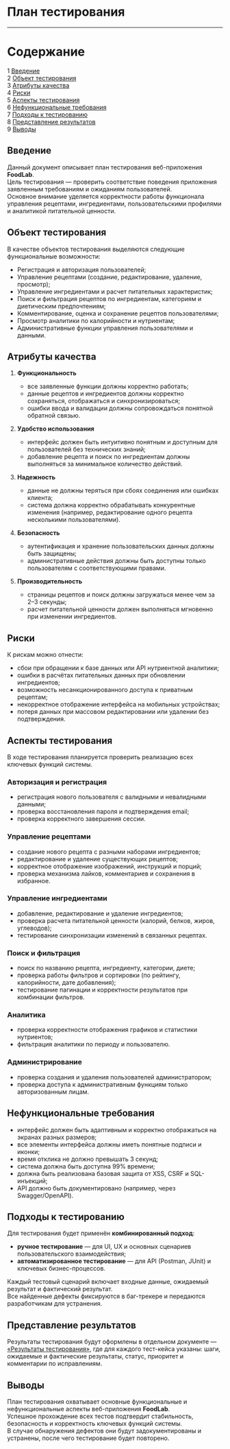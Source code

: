 # План тестирования
---

# Содержание
1 [Введение](#introduction)  
2 [Объект тестирования](#items)  
3 [Атрибуты качества](#quality)  
4 [Риски](#risk)  
5 [Аспекты тестирования](#features)  
6 [Нефункциональные требования](#nonfunctional)  
7 [Подходы к тестированию](#approach)  
8 [Представление результатов](#pass)  
9 [Выводы](#conclusion)

<a name="introduction"/>

## Введение

Данный документ описывает план тестирования веб-приложения **FoodLab**.  
Цель тестирования — проверить соответствие поведения приложения заявленным требованиям и ожиданиям пользователей.  
Основное внимание уделяется корректности работы функционала управления рецептами, ингредиентами, пользовательскими профилями и аналитикой питательной ценности.

<a name="items"/>

## Объект тестирования

В качестве объектов тестирования выделяются следующие функциональные возможности:

* Регистрация и авторизация пользователей;
* Управление рецептами (создание, редактирование, удаление, просмотр);
* Управление ингредиентами и расчет питательных характеристик;
* Поиск и фильтрация рецептов по ингредиентам, категориям и диетическим предпочтениям;
* Комментирование, оценка и сохранение рецептов пользователями;
* Просмотр аналитики по калорийности и нутриентам;
* Административные функции управления пользователями и данными.

<a name="quality"/>

## Атрибуты качества

1. **Функциональность**  
   * все заявленные функции должны корректно работать;  
   * данные рецептов и ингредиентов должны корректно сохраняться, отображаться и синхронизироваться;  
   * ошибки ввода и валидации должны сопровождаться понятной обратной связью.

2. **Удобство использования**  
   * интерфейс должен быть интуитивно понятным и доступным для пользователей без технических знаний;  
   * добавление рецепта и поиск по ингредиентам должны выполняться за минимальное количество действий.

3. **Надежность**  
   * данные не должны теряться при сбоях соединения или ошибках клиента;  
   * система должна корректно обрабатывать конкурентные изменения (например, редактирование одного рецепта несколькими пользователями).

4. **Безопасность**  
   * аутентификация и хранение пользовательских данных должны быть защищены;  
   * административные действия должны быть доступны только пользователям с соответствующими правами.

5. **Производительность**  
   * страницы рецептов и поиск должны загружаться менее чем за 2–3 секунды;  
   * расчет питательной ценности должен выполняться мгновенно при изменении ингредиентов.

<a name="risk"/>

## Риски

К рискам можно отнести:  
* сбои при обращении к базе данных или API нутриентной аналитики;  
* ошибки в расчётах питательных данных при обновлении ингредиентов;  
* возможность несанкционированного доступа к приватным рецептам;  
* некорректное отображение интерфейса на мобильных устройствах;  
* потеря данных при массовом редактировании или удалении без подтверждения.

<a name="features"/>

## Аспекты тестирования

В ходе тестирования планируется проверить реализацию всех ключевых функций системы.

### Авторизация и регистрация
* регистрация нового пользователя с валидными и невалидными данными;  
* проверка восстановления пароля и подтверждения email;  
* проверка корректного завершения сессии.

### Управление рецептами
* создание нового рецепта с разными наборами ингредиентов;  
* редактирование и удаление существующих рецептов;  
* корректное отображение изображений, инструкций и порций;  
* проверка механизма лайков, комментариев и сохранения в избранное.

### Управление ингредиентами
* добавление, редактирование и удаление ингредиентов;  
* проверка расчета питательной ценности (калорий, белков, жиров, углеводов);  
* тестирование синхронизации изменений в связанных рецептах.

### Поиск и фильтрация
* поиск по названию рецепта, ингредиенту, категории, диете;  
* проверка работы фильтров и сортировки (по рейтингу, калорийности, дате добавления);  
* тестирование пагинации и корректности результатов при комбинации фильтров.

### Аналитика
* проверка корректности отображения графиков и статистики нутриентов;  
* фильтрация аналитики по периоду и пользователю.

### Администрирование
* проверка создания и удаления пользователей администратором;  
* проверка доступа к административным функциям только авторизованным лицам.

<a name="nonfunctional"/>

## Нефункциональные требования

* интерфейс должен быть адаптивным и корректно отображаться на экранах разных размеров;  
* все элементы интерфейса должны иметь понятные подписи и иконки;  
* время отклика не должно превышать 3 секунд;  
* система должна быть доступна 99% времени;  
* должна быть реализована базовая защита от XSS, CSRF и SQL-инъекций;  
* API должно быть документировано (например, через Swagger/OpenAPI).

<a name="approach"/>

## Подходы к тестированию

Для тестирования будет применён **комбинированный подход**:  
* **ручное тестирование** — для UI, UX и основных сценариев пользовательского взаимодействия;  
* **автоматизированное тестирование** — для API (Postman, JUnit) и ключевых бизнес-процессов.  

Каждый тестовый сценарий включает входные данные, ожидаемый результат и фактический результат.  
Все найденные дефекты фиксируются в баг-трекере и передаются разработчикам для устранения.

<a name="pass"/>

## Представление результатов

Результаты тестирования будут оформлены в отдельном документе — [«Результаты тестирования»](Test%20results.md), где для каждого тест-кейса указаны: шаги, ожидаемые и фактические результаты, статус, приоритет и комментарии по исправлениям.

<a name="conclusion"/>

## Выводы

План тестирования охватывает основные функциональные и нефункциональные аспекты веб-приложения **FoodLab**.  
Успешное прохождение всех тестов подтвердит стабильность, безопасность и корректность ключевых функций системы.  
В случае обнаружения дефектов они будут задокументированы и устранены, после чего тестирование будет повторено.
